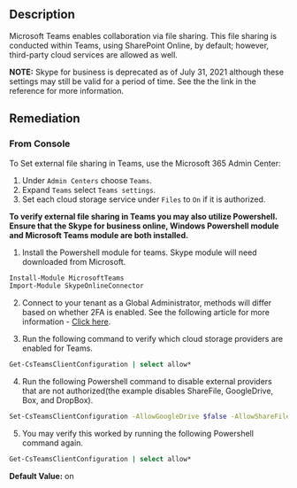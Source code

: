 ## Description

Microsoft Teams enables collaboration via file sharing. This file sharing is conducted within Teams, using SharePoint Online, by default; however, third-party cloud services are allowed as well.

**NOTE:** Skype for business is deprecated as of July 31, 2021 although these settings may still be valid for a period of time. See the the link in the reference for more information.

## Remediation

### From Console

To Set external file sharing in Teams, use the Microsoft 365 Admin Center:

1. Under `Admin Centers` choose `Teams`.
2. Expand `Teams` select `Teams settings`.
3. Set each cloud storage service under `Files` to `On` if it is authorized.

**To verify external file sharing in Teams you may also utilize Powershell. Ensure that the Skype for business online, Windows Powershell module and Microsoft Teams module are both installed.**

1. Install the Powershell module for teams. Skype module will need downloaded from Microsoft.

```bash
Install-Module MicrosoftTeams
Import-Module SkypeOnlineConnector
```

2. Connect to your tenant as a Global Administrator, methods will differ based on whether 2FA is enabled. See the following article for more information - [Click here](https://docs.microsoft.com/en-us/microsoft-365/enterprise/manage-skype-for-business-online-with-microsoft-365-powershell?view=o365-worldwide).

3. Run the following command to verify which cloud storage providers are enabled for Teams.

```bash
Get-CsTeamsClientConfiguration | select allow*
```

4. Run the following Powershell command to disable external providers that are not authorized(the example disables ShareFile, GoogleDrive, Box, and DropBox).

```bash
Set-CsTeamsClientConfiguration -AllowGoogleDrive $false -AllowShareFile $false -AllowBox $false -AllowDropBox $false -AllowEgnyte $false
```

5. You may verify this worked by running the following Powershell command again.

```bash
Get-CsTeamsClientConfiguration | select allow*
```
**Default Value:** on
